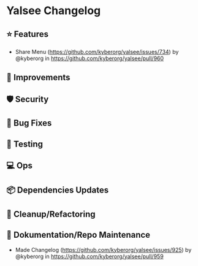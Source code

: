 # Yalsee Changelog

:star: Features
---
* Share Menu (https://github.com/kyberorg/yalsee/issues/734) by @kyberorg in https://github.com/kyberorg/yalsee/pull/960

:hammer: Improvements
---

:shield: Security
---

:lady_beetle: Bug Fixes
---

:test_tube: Testing
---

:computer: Ops
---

:package: Dependencies Updates
---

:broom: Cleanup/Refactoring
---

:notebook_with_decorative_cover: Dokumentation/Repo Maintenance
---

* Made Changelog (https://github.com/kyberorg/yalsee/issues/925) by @kyberorg
  in https://github.com/kyberorg/yalsee/pull/959